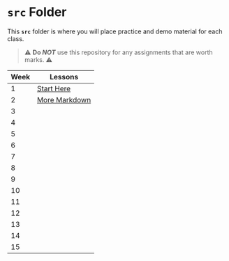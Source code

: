 # `src` Folder

This **`src`** folder is where you will place practice and demo material for each class.

> :warning: **Do *NOT*** use this repository for any assignments that are worth marks. :warning:

| Week | Lessons |
|------|---------|
| 1 | [Start Here](./001-StartHere/ReadMe.md) |
| 2 | [More Markdown](./002/ReadMe.md) |
| 3 |  |
| 4 |  |
| 5 |  |
| 6 |  |
| 7 |  |
| 8 |  |
| 9 |  |
| 10 |  |
| 11 |  |
| 12 |  |
| 13 |  |
| 14 |  |
| 15 |  |
